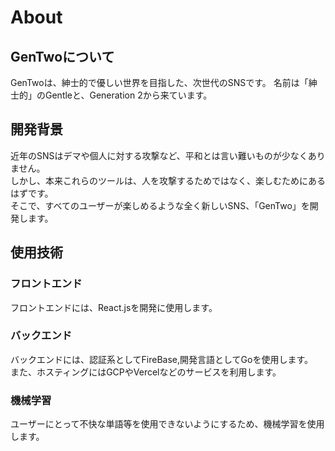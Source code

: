 # About
## GenTwoについて
GenTwoは、紳士的で優しい世界を目指した、次世代のSNSです。
名前は「紳士的」のGentleと、Generation 2から来ています。
## 開発背景
近年のSNSはデマや個人に対する攻撃など、平和とは言い難いものが少なくありません。  
しかし、本来これらのツールは、人を攻撃するためではなく、楽しむためにあるはずです。  
そこで、すべてのユーザーが楽しめるような全く新しいSNS、「GenTwo」を開発します。
## 使用技術
### フロントエンド
フロントエンドには、React.jsを開発に使用します。
### バックエンド
バックエンドには、認証系としてFireBase,開発言語としてGoを使用します。  
また、ホスティングにはGCPやVercelなどのサービスを利用します。
### 機械学習
ユーザーにとって不快な単語等を使用できないようにするため、機械学習を使用します。  
